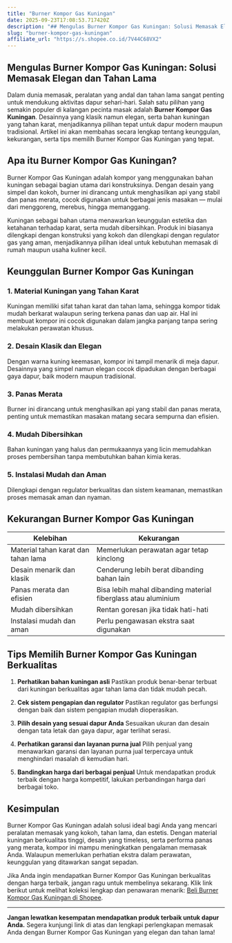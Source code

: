 ```yaml
---
title: "Burner Kompor Gas Kuningan"
date: 2025-09-23T17:08:53.717420Z
description: "## Mengulas Burner Kompor Gas Kuningan: Solusi Memasak Elegan dan Tahan Lama..."
slug: "burner-kompor-gas-kuningan"
affiliate_url: "https://s.shopee.co.id/7V44C68VX2"
---
```

## Mengulas Burner Kompor Gas Kuningan: Solusi Memasak Elegan dan Tahan Lama

Dalam dunia memasak, peralatan yang andal dan tahan lama sangat penting untuk mendukung aktivitas dapur sehari-hari. Salah satu pilihan yang semakin populer di kalangan pecinta masak adalah **Burner Kompor Gas Kuningan**. Desainnya yang klasik namun elegan, serta bahan kuningan yang tahan karat, menjadikannya pilihan tepat untuk dapur modern maupun tradisional. Artikel ini akan membahas secara lengkap tentang keunggulan, kekurangan, serta tips memilih Burner Kompor Gas Kuningan yang tepat.

## Apa itu Burner Kompor Gas Kuningan?

Burner Kompor Gas Kuningan adalah kompor yang menggunakan bahan kuningan sebagai bagian utama dari konstruksinya. Dengan desain yang simpel dan kokoh, burner ini dirancang untuk menghasilkan api yang stabil dan panas merata, cocok digunakan untuk berbagai jenis masakan — mulai dari menggoreng, merebus, hingga memanggang.

Kuningan sebagai bahan utama menawarkan keunggulan estetika dan ketahanan terhadap karat, serta mudah dibersihkan. Produk ini biasanya dilengkapi dengan konstruksi yang kokoh dan dilengkapi dengan regulator gas yang aman, menjadikannya pilihan ideal untuk kebutuhan memasak di rumah maupun usaha kuliner kecil.

## Keunggulan Burner Kompor Gas Kuningan

### 1. Material Kuningan yang Tahan Karat
Kuningan memiliki sifat tahan karat dan tahan lama, sehingga kompor tidak mudah berkarat walaupun sering terkena panas dan uap air. Hal ini membuat kompor ini cocok digunakan dalam jangka panjang tanpa sering melakukan perawatan khusus.

### 2. Desain Klasik dan Elegan
Dengan warna kuning keemasan, kompor ini tampil menarik di meja dapur. Desainnya yang simpel namun elegan cocok dipadukan dengan berbagai gaya dapur, baik modern maupun tradisional.

### 3. Panas Merata
Burner ini dirancang untuk menghasilkan api yang stabil dan panas merata, penting untuk memastikan masakan matang secara sempurna dan efisien.

### 4. Mudah Dibersihkan
Bahan kuningan yang halus dan permukaannya yang licin memudahkan proses pembersihan tanpa membutuhkan bahan kimia keras.

### 5. Instalasi Mudah dan Aman
Dilengkapi dengan regulator berkualitas dan sistem keamanan, memastikan proses memasak aman dan nyaman.

## Kekurangan Burner Kompor Gas Kuningan

| Kelebihan                        | Kekurangan                          |
|----------------------------------|-------------------------------------|
| Material tahan karat dan tahan lama | Memerlukan perawatan agar tetap kinclong |
| Desain menarik dan klasik       | Cenderung lebih berat dibanding bahan lain |
| Panas merata dan efisien        | Bisa lebih mahal dibanding material fiberglass atau aluminium |
| Mudah dibersihkan               | Rentan goresan jika tidak hati-hati |
| Instalasi mudah dan aman      | Perlu pengawasan ekstra saat digunakan |

## Tips Memilih Burner Kompor Gas Kuningan Berkualitas

1. **Perhatikan bahan kuningan asli**
   Pastikan produk benar-benar terbuat dari kuningan berkualitas agar tahan lama dan tidak mudah pecah.

2. **Cek sistem pengapian dan regulator**
   Pastikan regulator gas berfungsi dengan baik dan sistem pengapian mudah dioperasikan.

3. **Pilih desain yang sesuai dapur Anda**
   Sesuaikan ukuran dan desain dengan tata letak dan gaya dapur, agar terlihat serasi.

4. **Perhatikan garansi dan layanan purna jual**
   Pilih penjual yang menawarkan garansi dan layanan purna jual terpercaya untuk menghindari masalah di kemudian hari.

5. **Bandingkan harga dari berbagai penjual**
   Untuk mendapatkan produk terbaik dengan harga kompetitif, lakukan perbandingan harga dari berbagai toko.

## Kesimpulan

Burner Kompor Gas Kuningan adalah solusi ideal bagi Anda yang mencari peralatan memasak yang kokoh, tahan lama, dan estetis. Dengan material kuningan berkualitas tinggi, desain yang timeless, serta performa panas yang merata, kompor ini mampu meningkatkan pengalaman memasak Anda. Walaupun memerlukan perhatian ekstra dalam perawatan, keunggulan yang ditawarkan sangat sepadan.

Jika Anda ingin mendapatkan Burner Kompor Gas Kuningan berkualitas dengan harga terbaik, jangan ragu untuk membelinya sekarang. Klik link berikut untuk melihat koleksi lengkap dan penawaran menarik: [Beli Burner Kompor Gas Kuningan di Shopee](https://s.shopee.co.id/7V44C68VX2).

---

**Jangan lewatkan kesempatan mendapatkan produk terbaik untuk dapur Anda.** Segera kunjungi link di atas dan lengkapi perlengkapan memasak Anda dengan Burner Kompor Gas Kuningan yang elegan dan tahan lama!